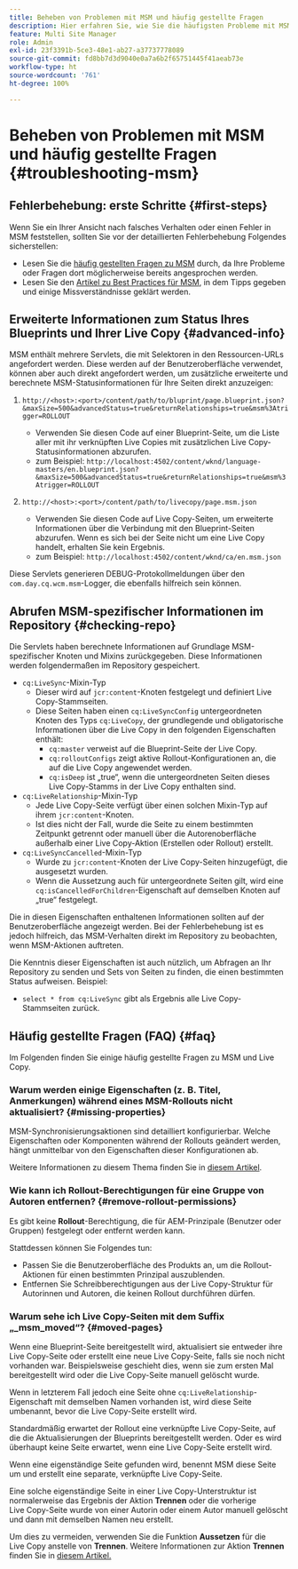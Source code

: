 ```yaml
---
title: Beheben von Problemen mit MSM und häufig gestellte Fragen
description: Hier erfahren Sie, wie Sie die häufigsten Probleme mit MSM beheben, und erhalten Antworten auf häufig gestellte Fragen zu MSM.
feature: Multi Site Manager
role: Admin
exl-id: 23f3391b-5ce3-48e1-ab27-a37737778089
source-git-commit: fd8bb7d3d9040e0a7a6b2f65751445f41aeab73e
workflow-type: ht
source-wordcount: '761'
ht-degree: 100%

---
```


# Beheben von Problemen mit MSM und häufig gestellte Fragen {#troubleshooting-msm}

## Fehlerbehebung: erste Schritte {#first-steps}

Wenn Sie ein Ihrer Ansicht nach falsches Verhalten oder einen Fehler in MSM feststellen, sollten Sie vor der detaillierten Fehlerbehebung Folgendes sicherstellen:

* Lesen Sie die [häufig gestellten Fragen zu MSM](#faq) durch, da Ihre Probleme oder Fragen dort möglicherweise bereits angesprochen werden.
* Lesen Sie den [Artikel zu Best Practices für MSM](msm-best-practices.md), in dem Tipps gegeben und einige Missverständnisse geklärt werden.

## Erweiterte Informationen zum Status Ihres Blueprints und Ihrer Live Copy {#advanced-info}

MSM enthält mehrere Servlets, die mit Selektoren in den Ressourcen-URLs angefordert werden. Diese werden auf der Benutzeroberfläche verwendet, können aber auch direkt angefordert werden, um zusätzliche erweiterte und berechnete MSM-Statusinformationen für Ihre Seiten direkt anzuzeigen:

1. `http://<host>:<port>/content/path/to/bluprint/page.blueprint.json?&maxSize=500&advancedStatus=true&returnRelationships=true&msm%3Atrigger=ROLLOUT`
   * Verwenden Sie diesen Code auf einer Blueprint-Seite, um die Liste aller mit ihr verknüpften Live Copies mit zusätzlichen Live Copy-Statusinformationen abzurufen.
   * zum Beispiel:
     `http://localhost:4502/content/wknd/language-masters/en.blueprint.json?&maxSize=500&advancedStatus=true&returnRelationships=true&msm%3Atrigger=ROLLOUT`


1. `http://<host>:<port>/content/path/to/livecopy/page.msm.json`
   * Verwenden Sie diesen Code auf Live Copy-Seiten, um erweiterte Informationen über die Verbindung mit den Blueprint-Seiten abzurufen. Wenn es sich bei der Seite nicht um eine Live Copy handelt, erhalten Sie kein Ergebnis.
   * zum Beispiel:
     `http://localhost:4502/content/wknd/ca/en.msm.json`

Diese Servlets generieren DEBUG-Protokollmeldungen über den `com.day.cq.wcm.msm`-Logger, die ebenfalls hilfreich sein können.

## Abrufen MSM-spezifischer Informationen im Repository {#checking-repo}

Die Servlets haben berechnete Informationen auf Grundlage MSM-spezifischer Knoten und Mixins zurückgegeben. Diese Informationen werden folgendermaßen im Repository gespeichert.

* `cq:LiveSync`-Mixin-Typ
   * Dieser wird auf `jcr:content`-Knoten festgelegt und definiert Live Copy-Stammseiten.
   * Diese Seiten haben einen `cq:LiveSyncConfig` untergeordneten Knoten des Typs `cq:LiveCopy`, der grundlegende und obligatorische Informationen über die Live Copy in den folgenden Eigenschaften enthält:
      * `cq:master` verweist auf die Blueprint-Seite der Live Copy.
      * `cq:rolloutConfigs` zeigt aktive Rollout-Konfigurationen an, die auf die Live Copy angewendet werden.
      * `cq:isDeep` ist „true“, wenn die untergeordneten Seiten dieses Live Copy-Stamms in der Live Copy enthalten sind.
* `cq:LiveRelationship`-Mixin-Typ
   * Jede Live Copy-Seite verfügt über einen solchen Mixin-Typ auf ihrem `jcr:content`-Knoten.
   * Ist dies nicht der Fall, wurde die Seite zu einem bestimmten Zeitpunkt getrennt oder manuell über die Autorenoberfläche außerhalb einer Live Copy-Aktion (Erstellen oder Rollout) erstellt.
* `cq:LiveSyncCancelled`-Mixin-Typ
   * Wurde zu `jcr:content`-Knoten der Live Copy-Seiten hinzugefügt, die ausgesetzt wurden.
   * Wenn die Aussetzung auch für untergeordnete Seiten gilt, wird eine `cq:isCancelledForChildren`-Eigenschaft auf demselben Knoten auf „true“ festgelegt.

Die in diesen Eigenschaften enthaltenen Informationen sollten auf der Benutzeroberfläche angezeigt werden. Bei der Fehlerbehebung ist es jedoch hilfreich, das MSM-Verhalten direkt im Repository zu beobachten, wenn MSM-Aktionen auftreten.

Die Kenntnis dieser Eigenschaften ist auch nützlich, um Abfragen an Ihr Repository zu senden und Sets von Seiten zu finden, die einen bestimmten Status aufweisen. Beispiel:

* `select * from cq:LiveSync` gibt als Ergebnis alle Live Copy-Stammseiten zurück.

## Häufig gestellte Fragen (FAQ) {#faq}

Im Folgenden finden Sie einige häufig gestellte Fragen zu MSM und Live Copy.

### Warum werden einige Eigenschaften (z. B. Titel, Anmerkungen) während eines MSM-Rollouts nicht aktualisiert? {#missing-properties}

MSM-Synchronisierungsaktionen sind detailliert konfigurierbar. Welche Eigenschaften oder Komponenten während der Rollouts geändert werden, hängt unmittelbar von den Eigenschaften dieser Konfigurationen ab.

Weitere Informationen zu diesem Thema finden Sie in [diesem Artikel](msm-best-practices.md).

### Wie kann ich Rollout-Berechtigungen für eine Gruppe von Autoren entfernen? {#remove-rollout-permissions}

Es gibt keine **Rollout**-Berechtigung, die für AEM-Prinzipale (Benutzer oder Gruppen) festgelegt oder entfernt werden kann.

Stattdessen können Sie Folgendes tun:

* Passen Sie die Benutzeroberfläche des Produkts an, um die Rollout-Aktionen für einen bestimmten Prinzipal auszublenden.
* Entfernen Sie Schreibberechtigungen aus der Live Copy-Struktur für Autorinnen und Autoren, die keinen Rollout durchführen dürfen.

### Warum sehe ich Live Copy-Seiten mit dem Suffix „_msm_moved“? {#moved-pages}

Wenn eine Blueprint-Seite bereitgestellt wird, aktualisiert sie entweder ihre Live Copy-Seite oder erstellt eine neue Live Copy-Seite, falls sie noch nicht vorhanden war. Beispielsweise geschieht dies, wenn sie zum ersten Mal bereitgestellt wird oder die Live Copy-Seite manuell gelöscht wurde.

Wenn in letzterem Fall jedoch eine Seite ohne `cq:LiveRelationship`-Eigenschaft mit demselben Namen vorhanden ist, wird diese Seite umbenannt, bevor die Live Copy-Seite erstellt wird.

Standardmäßig erwartet der Rollout eine verknüpfte Live Copy-Seite, auf die die Aktualisierungen der Blueprints bereitgestellt werden. Oder es wird überhaupt keine Seite erwartet, wenn eine Live Copy-Seite erstellt wird.

Wenn eine eigenständige Seite gefunden wird, benennt MSM diese Seite um und erstellt eine separate, verknüpfte Live Copy-Seite.

Eine solche eigenständige Seite in einer Live Copy-Unterstruktur ist normalerweise das Ergebnis der Aktion **Trennen** oder die vorherige Live Copy-Seite wurde von einer Autorin oder einem Autor manuell gelöscht und dann mit demselben Namen neu erstellt.

Um dies zu vermeiden, verwenden Sie die Funktion **Aussetzen** für die Live Copy anstelle von **Trennen**. Weitere Informationen zur Aktion **Trennen** finden Sie in [diesem Artikel.](msm-livecopy.md)
